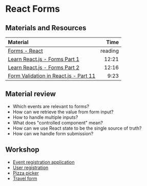 # React Forms

## Materials and Resources

| Material                                                                              |    Time |
|:--------------------------------------------------------------------------------------|--------:|
| [Forms - React](https://reactjs.org/docs/forms.html)                                  | reading |
| [Learn React.js - Forms Part 1](https://www.youtube.com/watch?v=DLX62G4lc44&t=12994s) |   12:21 |
| [Learn React.js - Forms Part 2](https://www.youtube.com/watch?v=DLX62G4lc44&t=13735s) |   12:16 |
| [Form Validation in React.js - Part 11](https://www.youtube.com/watch?v=FM2RN8rHCTE)  |    9:23 |

## Material review

- Which events are relevant to forms?
- How can we retrieve the value from form input?
- How to handle multiple inputs?
- What does "controlled component" mean?
- How can we use React state to be the single source of truth?
- How can we handle form submission?

## Workshop

- [Event registration application](./event-registration-application/README.md)
- [User registration](./user-registration/README.md)
- [Pizza picker](./pizza-picker/README.md)
- [Travel form](./travel-form/README.md)
